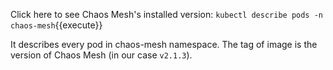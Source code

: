 Click here to see Chaos Mesh's installed version:
`kubectl describe pods -n chaos-mesh`{{execute}}

It describes every pod in chaos-mesh namespace. The tag of image is the version of Chaos Mesh (in our case `v2.1.3`).